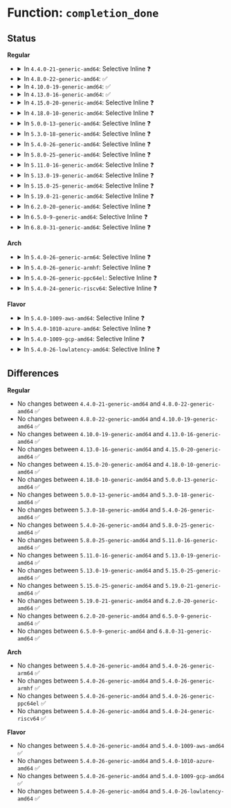 # Function: <code>completion_done</code>

## Status
<b>Regular</b>
<ul>
<li>
<details>
<summary>In <code>4.4.0-21-generic-amd64</code>: Selective Inline ❓</summary>

```c
bool completion_done(struct completion * x)
```

```json
{
  "name": "completion_done",
  "collision_type": "Unique Global",
  "inline_type": "Selective",
  "funcs": [
    {
      "addr": 18446744071579646928,
      "name": "completion_done",
      "external": true,
      "loc": "kernel/sched/completion.c:298",
      "file": "kernel/sched/completion.c",
      "inline": "not declared, inlined",
      "caller_inline": [],
      "caller_func": [
        "kernel/stop_machine.c:stop_machine_from_inactive_cpu"
      ]
    }
  ],
  "symbols": [
    {
      "addr": 18446744071579646928,
      "name": "completion_done",
      "section": ".text",
      "bind": "STB_GLOBAL",
      "size": 40
    }
  ]
}
```
</details>
</li>
<li>
<details>
<summary>In <code>4.8.0-22-generic-amd64</code>: ✅</summary>

```c
bool completion_done(struct completion * x)
```

```json
{
  "name": "completion_done",
  "collision_type": "Unique Global",
  "inline_type": "No",
  "funcs": [
    {
      "addr": 18446744071579662416,
      "name": "completion_done",
      "external": true,
      "loc": "kernel/sched/completion.c:298",
      "file": "kernel/sched/completion.c",
      "inline": "seen, unknown",
      "caller_inline": [],
      "caller_func": [
        "kernel/stop_machine.c:stop_machine_from_inactive_cpu"
      ]
    }
  ],
  "symbols": [
    {
      "addr": 18446744071579662416,
      "name": "completion_done",
      "section": ".text",
      "bind": "STB_GLOBAL",
      "size": 34
    }
  ]
}
```
</details>
</li>
<li>
<details>
<summary>In <code>4.10.0-19-generic-amd64</code>: ✅</summary>

```c
bool completion_done(struct completion * x)
```

```json
{
  "name": "completion_done",
  "collision_type": "Unique Global",
  "inline_type": "No",
  "funcs": [
    {
      "addr": 18446744071579686672,
      "name": "completion_done",
      "external": true,
      "loc": "kernel/sched/completion.c:298",
      "file": "kernel/sched/completion.c",
      "inline": "seen, unknown",
      "caller_inline": [],
      "caller_func": [
        "kernel/stop_machine.c:stop_machine_from_inactive_cpu",
        "drivers/mmc/core/core.c:mmc_wait_for_req",
        "drivers/mmc/core/core.c:mmc_wait_for_req",
        "drivers/mmc/core/core.c:mmc_start_req",
        "drivers/mmc/core/core.c:mmc_start_req",
        "drivers/mmc/core/core.c:mmc_is_req_done",
        "drivers/mmc/core/core.c:mmc_request_done"
      ]
    }
  ],
  "symbols": [
    {
      "addr": 18446744071579686672,
      "name": "completion_done",
      "section": ".text",
      "bind": "STB_GLOBAL",
      "size": 34
    }
  ]
}
```
</details>
</li>
<li>
<details>
<summary>In <code>4.13.0-16-generic-amd64</code>: ✅</summary>

```c
bool completion_done(struct completion * x)
```

```json
{
  "name": "completion_done",
  "collision_type": "Unique Global",
  "inline_type": "No",
  "funcs": [
    {
      "addr": 18446744071579672896,
      "name": "completion_done",
      "external": true,
      "loc": "kernel/sched/completion.c:301",
      "file": "kernel/sched/completion.c",
      "inline": "seen, unknown",
      "caller_inline": [],
      "caller_func": [
        "kernel/stop_machine.c:stop_machine_from_inactive_cpu",
        "drivers/mmc/core/core.c:mmc_wait_for_req",
        "drivers/mmc/core/core.c:mmc_wait_for_req",
        "drivers/mmc/core/core.c:mmc_start_areq",
        "drivers/mmc/core/core.c:mmc_start_areq",
        "drivers/mmc/core/core.c:mmc_is_req_done",
        "drivers/mmc/core/core.c:mmc_request_done"
      ]
    }
  ],
  "symbols": [
    {
      "addr": 18446744071579672896,
      "name": "completion_done",
      "section": ".text",
      "bind": "STB_GLOBAL",
      "size": 34
    }
  ]
}
```
</details>
</li>
<li>
<details>
<summary>In <code>4.15.0-20-generic-amd64</code>: Selective Inline ❓</summary>

```c
bool completion_done(struct completion * x)
```

```json
{
  "name": "completion_done",
  "collision_type": "Unique Global",
  "inline_type": "Selective",
  "funcs": [
    {
      "addr": 18446744071579703728,
      "name": "completion_done",
      "external": true,
      "loc": "kernel/sched/completion.c:316",
      "file": "kernel/sched/completion.c",
      "inline": "not declared, inlined",
      "caller_inline": [],
      "caller_func": [
        "kernel/stop_machine.c:stop_machine_from_inactive_cpu",
        "drivers/mmc/core/core.c:mmc_wait_for_req",
        "drivers/mmc/core/core.c:mmc_wait_for_req",
        "drivers/mmc/core/core.c:mmc_start_areq",
        "drivers/mmc/core/core.c:mmc_start_areq",
        "drivers/mmc/core/core.c:mmc_is_req_done",
        "drivers/mmc/core/core.c:mmc_request_done"
      ]
    }
  ],
  "symbols": [
    {
      "addr": 18446744071579703728,
      "name": "completion_done",
      "section": ".text",
      "bind": "STB_GLOBAL",
      "size": 50
    }
  ]
}
```
</details>
</li>
<li>
<details>
<summary>In <code>4.18.0-10-generic-amd64</code>: Selective Inline ❓</summary>

```c
bool completion_done(struct completion * x)
```

```json
{
  "name": "completion_done",
  "collision_type": "Unique Global",
  "inline_type": "Selective",
  "funcs": [
    {
      "addr": 18446744071579737968,
      "name": "completion_done",
      "external": true,
      "loc": "kernel/sched/completion.c:313",
      "file": "kernel/sched/completion.c",
      "inline": "not declared, inlined",
      "caller_inline": [],
      "caller_func": [
        "kernel/stop_machine.c:stop_machine_from_inactive_cpu",
        "drivers/mmc/core/core.c:mmc_wait_for_req",
        "drivers/mmc/core/core.c:mmc_wait_for_req",
        "drivers/mmc/core/core.c:mmc_is_req_done",
        "drivers/mmc/core/core.c:mmc_request_done"
      ]
    }
  ],
  "symbols": [
    {
      "addr": 18446744071579737968,
      "name": "completion_done",
      "section": ".text",
      "bind": "STB_GLOBAL",
      "size": 50
    }
  ]
}
```
</details>
</li>
<li>
<details>
<summary>In <code>5.0.0-13-generic-amd64</code>: Selective Inline ❓</summary>

```c
bool completion_done(struct completion * x)
```

```json
{
  "name": "completion_done",
  "collision_type": "Unique Global",
  "inline_type": "Selective",
  "funcs": [
    {
      "addr": 18446744071579777728,
      "name": "completion_done",
      "external": true,
      "loc": "kernel/sched/completion.c:313",
      "file": "kernel/sched/completion.c",
      "inline": "not declared, inlined",
      "caller_inline": [],
      "caller_func": [
        "kernel/stop_machine.c:stop_machine_from_inactive_cpu",
        "kernel/watchdog.c:watchdog_timer_fn",
        "drivers/mmc/core/core.c:mmc_wait_for_req",
        "drivers/mmc/core/core.c:mmc_wait_for_req",
        "drivers/mmc/core/core.c:mmc_is_req_done",
        "drivers/mmc/core/core.c:mmc_request_done"
      ]
    }
  ],
  "symbols": [
    {
      "addr": 18446744071579777728,
      "name": "completion_done",
      "section": ".text",
      "bind": "STB_GLOBAL",
      "size": 50
    }
  ]
}
```
</details>
</li>
<li>
<details>
<summary>In <code>5.3.0-18-generic-amd64</code>: Selective Inline ❓</summary>

```c
bool completion_done(struct completion * x)
```

```json
{
  "name": "completion_done",
  "collision_type": "Unique Global",
  "inline_type": "Selective",
  "funcs": [
    {
      "addr": 18446744071579805392,
      "name": "completion_done",
      "external": true,
      "loc": "kernel/sched/completion.c:313",
      "file": "kernel/sched/completion.c",
      "inline": "not declared, inlined",
      "caller_inline": [],
      "caller_func": [
        "kernel/stop_machine.c:stop_machine_from_inactive_cpu",
        "kernel/watchdog.c:watchdog_timer_fn",
        "drivers/mmc/core/core.c:mmc_wait_for_req",
        "drivers/mmc/core/core.c:mmc_wait_for_req",
        "drivers/mmc/core/core.c:mmc_is_req_done",
        "drivers/mmc/core/core.c:mmc_request_done"
      ]
    }
  ],
  "symbols": [
    {
      "addr": 18446744071579805392,
      "name": "completion_done",
      "section": ".text",
      "bind": "STB_GLOBAL",
      "size": 52
    }
  ]
}
```
</details>
</li>
<li>
<details>
<summary>In <code>5.4.0-26-generic-amd64</code>: Selective Inline ❓</summary>

```c
bool completion_done(struct completion * x)
```

```json
{
  "name": "completion_done",
  "collision_type": "Unique Global",
  "inline_type": "Selective",
  "funcs": [
    {
      "addr": 18446744071579852960,
      "name": "completion_done",
      "external": true,
      "loc": "kernel/sched/completion.c:313",
      "file": "kernel/sched/completion.c",
      "inline": "not declared, inlined",
      "caller_inline": [],
      "caller_func": [
        "kernel/stop_machine.c:stop_machine_from_inactive_cpu",
        "kernel/watchdog.c:watchdog_timer_fn",
        "drivers/mmc/core/core.c:mmc_wait_for_req",
        "drivers/mmc/core/core.c:mmc_wait_for_req",
        "drivers/mmc/core/core.c:mmc_is_req_done",
        "drivers/mmc/core/core.c:mmc_request_done"
      ]
    }
  ],
  "symbols": [
    {
      "addr": 18446744071579852960,
      "name": "completion_done",
      "section": ".text",
      "bind": "STB_GLOBAL",
      "size": 52
    }
  ]
}
```
</details>
</li>
<li>
<details>
<summary>In <code>5.8.0-25-generic-amd64</code>: Selective Inline ❓</summary>

```c
bool completion_done(struct completion * x)
```

```json
{
  "name": "completion_done",
  "collision_type": "Unique Global",
  "inline_type": "Selective",
  "funcs": [
    {
      "addr": 18446744071579892000,
      "name": "completion_done",
      "external": true,
      "loc": "kernel/sched/completion.c:315",
      "file": "kernel/sched/completion.c",
      "inline": "not declared, inlined",
      "caller_inline": [],
      "caller_func": [
        "kernel/stop_machine.c:stop_machine_from_inactive_cpu",
        "kernel/watchdog.c:watchdog_timer_fn",
        "drivers/iommu/intel/svm.c:prq_event_thread",
        "drivers/mmc/core/core.c:mmc_wait_for_req",
        "drivers/mmc/core/core.c:mmc_wait_for_req",
        "drivers/mmc/core/core.c:mmc_is_req_done",
        "drivers/mmc/core/core.c:mmc_request_done"
      ]
    }
  ],
  "symbols": [
    {
      "addr": 18446744071579892000,
      "name": "completion_done",
      "section": ".text",
      "bind": "STB_GLOBAL",
      "size": 54
    }
  ]
}
```
</details>
</li>
<li>
<details>
<summary>In <code>5.11.0-16-generic-amd64</code>: Selective Inline ❓</summary>

```c
bool completion_done(struct completion * x)
```

```json
{
  "name": "completion_done",
  "collision_type": "Unique Global",
  "inline_type": "Selective",
  "funcs": [
    {
      "addr": 18446744071579886640,
      "name": "completion_done",
      "external": true,
      "loc": "kernel/sched/completion.c:315",
      "file": "kernel/sched/completion.c",
      "inline": "not declared, inlined",
      "caller_inline": [],
      "caller_func": [
        "kernel/stop_machine.c:stop_machine_from_inactive_cpu",
        "kernel/watchdog.c:watchdog_timer_fn",
        "drivers/iommu/intel/svm.c:prq_event_thread",
        "drivers/mmc/core/core.c:mmc_wait_for_req",
        "drivers/mmc/core/core.c:mmc_wait_for_req",
        "drivers/mmc/core/core.c:mmc_is_req_done",
        "drivers/mmc/core/core.c:mmc_request_done"
      ]
    }
  ],
  "symbols": [
    {
      "addr": 18446744071579886640,
      "name": "completion_done",
      "section": ".text",
      "bind": "STB_GLOBAL",
      "size": 54
    }
  ]
}
```
</details>
</li>
<li>
<details>
<summary>In <code>5.13.0-19-generic-amd64</code>: Selective Inline ❓</summary>

```c
bool completion_done(struct completion * x)
```

```json
{
  "name": "completion_done",
  "collision_type": "Unique Global",
  "inline_type": "Selective",
  "funcs": [
    {
      "addr": 18446744071579895824,
      "name": "completion_done",
      "external": true,
      "loc": "kernel/sched/completion.c:315",
      "file": "kernel/sched/completion.c",
      "inline": "not declared, inlined",
      "caller_inline": [],
      "caller_func": [
        "kernel/stop_machine.c:stop_machine_from_inactive_cpu",
        "kernel/watchdog.c:watchdog_timer_fn",
        "drivers/iommu/intel/svm.c:prq_event_thread",
        "drivers/mmc/core/core.c:mmc_wait_for_req",
        "drivers/mmc/core/core.c:mmc_wait_for_req",
        "drivers/mmc/core/core.c:mmc_is_req_done",
        "drivers/mmc/core/core.c:mmc_request_done"
      ]
    }
  ],
  "symbols": [
    {
      "addr": 18446744071579895824,
      "name": "completion_done",
      "section": ".text",
      "bind": "STB_GLOBAL",
      "size": 54
    }
  ]
}
```
</details>
</li>
<li>
<details>
<summary>In <code>5.15.0-25-generic-amd64</code>: Selective Inline ❓</summary>

```c
bool completion_done(struct completion * x)
```

```json
{
  "name": "completion_done",
  "collision_type": "Unique Global",
  "inline_type": "Selective",
  "funcs": [
    {
      "addr": 18446744071580010608,
      "name": "completion_done",
      "external": true,
      "loc": "kernel/sched/completion.c:315",
      "file": "kernel/sched/completion.c",
      "inline": "not declared, inlined",
      "caller_inline": [],
      "caller_func": [
        "kernel/stop_machine.c:stop_machine_from_inactive_cpu",
        "kernel/watchdog.c:watchdog_timer_fn",
        "block/blk-exec.c:blk_execute_rq",
        "drivers/iommu/intel/svm.c:prq_event_thread",
        "drivers/mmc/core/core.c:mmc_wait_for_req",
        "drivers/mmc/core/core.c:mmc_wait_for_req",
        "drivers/mmc/core/core.c:mmc_is_req_done",
        "drivers/mmc/core/core.c:mmc_request_done"
      ]
    }
  ],
  "symbols": [
    {
      "addr": 18446744071580010608,
      "name": "completion_done",
      "section": ".text",
      "bind": "STB_GLOBAL",
      "size": 54
    }
  ]
}
```
</details>
</li>
<li>
<details>
<summary>In <code>5.19.0-21-generic-amd64</code>: Selective Inline ❓</summary>

```c
bool completion_done(struct completion * x)
```

```json
{
  "name": "completion_done",
  "collision_type": "Unique Global",
  "inline_type": "Selective",
  "funcs": [
    {
      "addr": 18446744071580149184,
      "name": "completion_done",
      "external": true,
      "loc": "kernel/sched/completion.c:315",
      "file": "kernel/sched/build_utility.c",
      "inline": "not declared, inlined",
      "caller_inline": [],
      "caller_func": [
        "kernel/stop_machine.c:stop_machine_from_inactive_cpu",
        "kernel/watchdog.c:watchdog_timer_fn",
        "block/blk-mq.c:blk_execute_rq",
        "drivers/iommu/intel/svm.c:prq_event_thread",
        "drivers/mmc/core/core.c:mmc_wait_for_req",
        "drivers/mmc/core/core.c:mmc_wait_for_req",
        "drivers/mmc/core/core.c:mmc_is_req_done",
        "drivers/mmc/core/core.c:mmc_request_done"
      ]
    }
  ],
  "symbols": [
    {
      "addr": 18446744071580149184,
      "name": "completion_done",
      "section": ".text",
      "bind": "STB_GLOBAL",
      "size": 73
    }
  ]
}
```
</details>
</li>
<li>
<details>
<summary>In <code>6.2.0-20-generic-amd64</code>: Selective Inline ❓</summary>

```c
bool completion_done(struct completion * x)
```

```json
{
  "name": "completion_done",
  "collision_type": "Unique Global",
  "inline_type": "Selective",
  "funcs": [
    {
      "addr": 18446744071580322880,
      "name": "completion_done",
      "external": true,
      "loc": "kernel/sched/completion.c:327",
      "file": "kernel/sched/build_utility.c",
      "inline": "not declared, inlined",
      "caller_inline": [],
      "caller_func": [
        "kernel/stop_machine.c:stop_machine_from_inactive_cpu",
        "kernel/watchdog.c:watchdog_timer_fn",
        "block/blk-mq.c:blk_execute_rq",
        "drivers/iommu/intel/svm.c:prq_event_thread",
        "drivers/mmc/core/core.c:mmc_wait_for_req",
        "drivers/mmc/core/core.c:mmc_wait_for_req",
        "drivers/mmc/core/core.c:mmc_is_req_done",
        "drivers/mmc/core/core.c:mmc_request_done"
      ]
    }
  ],
  "symbols": [
    {
      "addr": 18446744071580322880,
      "name": "completion_done",
      "section": ".text",
      "bind": "STB_GLOBAL",
      "size": 73
    }
  ]
}
```
</details>
</li>
<li>
<details>
<summary>In <code>6.5.0-9-generic-amd64</code>: Selective Inline ❓</summary>

```c
bool completion_done(struct completion * x)
```

```json
{
  "name": "completion_done",
  "collision_type": "Unique Global",
  "inline_type": "Selective",
  "funcs": [
    {
      "addr": 18446744071580389872,
      "name": "completion_done",
      "external": true,
      "loc": "kernel/sched/completion.c:327",
      "file": "kernel/sched/build_utility.c",
      "inline": "not declared, inlined",
      "caller_inline": [],
      "caller_func": [
        "kernel/stop_machine.c:stop_machine_from_inactive_cpu",
        "kernel/watchdog.c:watchdog_timer_fn",
        "block/blk-mq.c:blk_execute_rq",
        "drivers/iommu/intel/svm.c:prq_event_thread",
        "drivers/mmc/core/core.c:mmc_wait_for_req",
        "drivers/mmc/core/core.c:mmc_wait_for_req",
        "drivers/mmc/core/core.c:mmc_is_req_done",
        "drivers/mmc/core/core.c:mmc_request_done"
      ]
    }
  ],
  "symbols": [
    {
      "addr": 18446744071580389872,
      "name": "completion_done",
      "section": ".text",
      "bind": "STB_GLOBAL",
      "size": 73
    }
  ]
}
```
</details>
</li>
<li>
<details>
<summary>In <code>6.8.0-31-generic-amd64</code>: Selective Inline ❓</summary>

```c
bool completion_done(struct completion * x)
```

```json
{
  "name": "completion_done",
  "collision_type": "Unique Global",
  "inline_type": "Selective",
  "funcs": [
    {
      "addr": 18446744071580446000,
      "name": "completion_done",
      "external": true,
      "loc": "kernel/sched/completion.c:337",
      "file": "kernel/sched/build_utility.c",
      "inline": "not declared, inlined",
      "caller_inline": [],
      "caller_func": [
        "kernel/stop_machine.c:stop_machine_from_inactive_cpu",
        "kernel/watchdog.c:watchdog_timer_fn",
        "block/blk-mq.c:blk_execute_rq",
        "drivers/iommu/intel/svm.c:prq_event_thread",
        "drivers/mmc/core/core.c:mmc_wait_for_req",
        "drivers/mmc/core/core.c:mmc_wait_for_req",
        "drivers/mmc/core/core.c:mmc_is_req_done",
        "drivers/mmc/core/core.c:mmc_request_done"
      ]
    }
  ],
  "symbols": [
    {
      "addr": 18446744071580446000,
      "name": "completion_done",
      "section": ".text",
      "bind": "STB_GLOBAL",
      "size": 73
    }
  ]
}
```
</details>
</li>
</ul>
<b>Arch</b>
<ul>
<li>
<details>
<summary>In <code>5.4.0-26-generic-arm64</code>: Selective Inline ❓</summary>

```c
bool completion_done(struct completion * x)
```

```json
{
  "name": "completion_done",
  "collision_type": "Unique Global",
  "inline_type": "Selective",
  "funcs": [
    {
      "addr": 18446603336491047744,
      "name": "completion_done",
      "external": true,
      "loc": "kernel/sched/completion.c:313",
      "file": "kernel/sched/completion.c",
      "inline": "not declared, inlined",
      "caller_inline": [],
      "caller_func": [
        "kernel/stop_machine.c:stop_machine_from_inactive_cpu",
        "kernel/watchdog.c:watchdog_timer_fn",
        "drivers/mmc/core/core.c:mmc_wait_for_req",
        "drivers/mmc/core/core.c:mmc_wait_for_req",
        "drivers/mmc/core/core.c:mmc_is_req_done",
        "drivers/mmc/core/core.c:mmc_request_done"
      ]
    }
  ],
  "symbols": [
    {
      "addr": 18446603336491047744,
      "name": "completion_done",
      "section": ".text",
      "bind": "STB_GLOBAL",
      "size": 184
    }
  ]
}
```
</details>
</li>
<li>
<details>
<summary>In <code>5.4.0-26-generic-armhf</code>: Selective Inline ❓</summary>

```c
bool completion_done(struct completion * x)
```

```json
{
  "name": "completion_done",
  "collision_type": "Unique Global",
  "inline_type": "Selective",
  "funcs": [
    {
      "addr": 3225054096,
      "name": "completion_done",
      "external": true,
      "loc": "kernel/sched/completion.c:313",
      "file": "kernel/sched/completion.c",
      "inline": "not declared, inlined",
      "caller_inline": [],
      "caller_func": [
        "kernel/stop_machine.c:stop_machine_from_inactive_cpu",
        "kernel/watchdog.c:watchdog_timer_fn",
        "drivers/mmc/core/core.c:mmc_wait_for_req",
        "drivers/mmc/core/core.c:mmc_wait_for_req",
        "drivers/mmc/core/core.c:mmc_is_req_done",
        "drivers/mmc/core/core.c:mmc_request_done"
      ]
    }
  ],
  "symbols": [
    {
      "addr": 3225054096,
      "name": "completion_done",
      "section": ".text",
      "bind": "STB_GLOBAL",
      "size": 72
    }
  ]
}
```
</details>
</li>
<li>
<details>
<summary>In <code>5.4.0-26-generic-ppc64el</code>: Selective Inline ❓</summary>

```c
bool completion_done(struct completion * x)
```

```json
{
  "name": "completion_done",
  "collision_type": "Unique Global",
  "inline_type": "Selective",
  "funcs": [
    {
      "addr": 13835058055283924784,
      "name": "completion_done",
      "external": true,
      "loc": "kernel/sched/completion.c:313",
      "file": "kernel/sched/completion.c",
      "inline": "not declared, inlined",
      "caller_inline": [],
      "caller_func": [
        "kernel/stop_machine.c:stop_machine_from_inactive_cpu",
        "kernel/watchdog.c:watchdog_timer_fn",
        "drivers/mmc/core/core.c:mmc_wait_for_req",
        "drivers/mmc/core/core.c:mmc_wait_for_req",
        "drivers/mmc/core/core.c:mmc_is_req_done",
        "drivers/mmc/core/core.c:mmc_request_done"
      ]
    }
  ],
  "symbols": [
    {
      "addr": 13835058055283924784,
      "name": "completion_done",
      "section": ".text",
      "bind": "STB_GLOBAL",
      "size": 120
    }
  ]
}
```
</details>
</li>
<li>
<details>
<summary>In <code>5.4.0-24-generic-riscv64</code>: Selective Inline ❓</summary>

```c
bool completion_done(struct completion * x)
```

```json
{
  "name": "completion_done",
  "collision_type": "Unique Global",
  "inline_type": "Selective",
  "funcs": [
    {
      "addr": 18446743936271644644,
      "name": "completion_done",
      "external": true,
      "loc": "kernel/sched/completion.c:313",
      "file": "kernel/sched/completion.c",
      "inline": "not declared, inlined",
      "caller_inline": [],
      "caller_func": [
        "kernel/stop_machine.c:stop_machine_from_inactive_cpu",
        "kernel/watchdog.c:watchdog_timer_fn",
        "drivers/mmc/core/core.c:mmc_wait_for_req",
        "drivers/mmc/core/core.c:mmc_wait_for_req",
        "drivers/mmc/core/core.c:mmc_is_req_done",
        "drivers/mmc/core/core.c:mmc_request_done"
      ]
    }
  ],
  "symbols": [
    {
      "addr": 18446743936271644644,
      "name": "completion_done",
      "section": ".text",
      "bind": "STB_GLOBAL",
      "size": 66
    }
  ]
}
```
</details>
</li>
</ul>
<b>Flavor</b>
<ul>
<li>
<details>
<summary>In <code>5.4.0-1009-aws-amd64</code>: Selective Inline ❓</summary>

```c
bool completion_done(struct completion * x)
```

```json
{
  "name": "completion_done",
  "collision_type": "Unique Global",
  "inline_type": "Selective",
  "funcs": [
    {
      "addr": 18446744071579825312,
      "name": "completion_done",
      "external": true,
      "loc": "kernel/sched/completion.c:313",
      "file": "kernel/sched/completion.c",
      "inline": "not declared, inlined",
      "caller_inline": [],
      "caller_func": [
        "kernel/stop_machine.c:stop_machine_from_inactive_cpu",
        "kernel/watchdog.c:watchdog_timer_fn",
        "drivers/nvme/host/core.c:__nvme_submit_sync_cmd",
        "drivers/mmc/core/core.c:mmc_wait_for_req",
        "drivers/mmc/core/core.c:mmc_wait_for_req",
        "drivers/mmc/core/core.c:mmc_is_req_done",
        "drivers/mmc/core/core.c:mmc_request_done"
      ]
    }
  ],
  "symbols": [
    {
      "addr": 18446744071579825312,
      "name": "completion_done",
      "section": ".text",
      "bind": "STB_GLOBAL",
      "size": 52
    }
  ]
}
```
</details>
</li>
<li>
<details>
<summary>In <code>5.4.0-1010-azure-amd64</code>: Selective Inline ❓</summary>

```c
bool completion_done(struct completion * x)
```

```json
{
  "name": "completion_done",
  "collision_type": "Unique Global",
  "inline_type": "Selective",
  "funcs": [
    {
      "addr": 18446744071579759888,
      "name": "completion_done",
      "external": true,
      "loc": "kernel/sched/completion.c:313",
      "file": "kernel/sched/completion.c",
      "inline": "not declared, inlined",
      "caller_inline": [],
      "caller_func": [
        "kernel/stop_machine.c:stop_machine_from_inactive_cpu",
        "kernel/watchdog.c:watchdog_timer_fn",
        "drivers/nvme/host/core.c:__nvme_submit_sync_cmd",
        "drivers/hv/channel_mgmt.c:vmbus_initiate_unload",
        "drivers/hv/channel_mgmt.c:vmbus_initiate_unload"
      ]
    }
  ],
  "symbols": [
    {
      "addr": 18446744071579759888,
      "name": "completion_done",
      "section": ".text",
      "bind": "STB_GLOBAL",
      "size": 52
    }
  ]
}
```
</details>
</li>
<li>
<details>
<summary>In <code>5.4.0-1009-gcp-amd64</code>: Selective Inline ❓</summary>

```c
bool completion_done(struct completion * x)
```

```json
{
  "name": "completion_done",
  "collision_type": "Unique Global",
  "inline_type": "Selective",
  "funcs": [
    {
      "addr": 18446744071579813328,
      "name": "completion_done",
      "external": true,
      "loc": "kernel/sched/completion.c:313",
      "file": "kernel/sched/completion.c",
      "inline": "not declared, inlined",
      "caller_inline": [],
      "caller_func": [
        "kernel/stop_machine.c:stop_machine_from_inactive_cpu",
        "kernel/watchdog.c:watchdog_timer_fn",
        "drivers/mmc/core/core.c:mmc_wait_for_req",
        "drivers/mmc/core/core.c:mmc_wait_for_req",
        "drivers/mmc/core/core.c:mmc_is_req_done",
        "drivers/mmc/core/core.c:mmc_request_done"
      ]
    }
  ],
  "symbols": [
    {
      "addr": 18446744071579813328,
      "name": "completion_done",
      "section": ".text",
      "bind": "STB_GLOBAL",
      "size": 52
    }
  ]
}
```
</details>
</li>
<li>
<details>
<summary>In <code>5.4.0-26-lowlatency-amd64</code>: Selective Inline ❓</summary>

```c
bool completion_done(struct completion * x)
```

```json
{
  "name": "completion_done",
  "collision_type": "Unique Global",
  "inline_type": "Selective",
  "funcs": [
    {
      "addr": 18446744071579858448,
      "name": "completion_done",
      "external": true,
      "loc": "kernel/sched/completion.c:313",
      "file": "kernel/sched/completion.c",
      "inline": "not declared, inlined",
      "caller_inline": [],
      "caller_func": [
        "kernel/stop_machine.c:stop_machine_from_inactive_cpu",
        "kernel/watchdog.c:watchdog_timer_fn",
        "drivers/mmc/core/core.c:mmc_wait_for_req",
        "drivers/mmc/core/core.c:mmc_wait_for_req",
        "drivers/mmc/core/core.c:mmc_is_req_done",
        "drivers/mmc/core/core.c:mmc_request_done"
      ]
    }
  ],
  "symbols": [
    {
      "addr": 18446744071579858448,
      "name": "completion_done",
      "section": ".text",
      "bind": "STB_GLOBAL",
      "size": 52
    }
  ]
}
```
</details>
</li>
</ul>

## Differences
<b>Regular</b>
<ul>
<li>
No changes between <code>4.4.0-21-generic-amd64</code> and <code>4.8.0-22-generic-amd64</code> ✅
</li>
<li>
No changes between <code>4.8.0-22-generic-amd64</code> and <code>4.10.0-19-generic-amd64</code> ✅
</li>
<li>
No changes between <code>4.10.0-19-generic-amd64</code> and <code>4.13.0-16-generic-amd64</code> ✅
</li>
<li>
No changes between <code>4.13.0-16-generic-amd64</code> and <code>4.15.0-20-generic-amd64</code> ✅
</li>
<li>
No changes between <code>4.15.0-20-generic-amd64</code> and <code>4.18.0-10-generic-amd64</code> ✅
</li>
<li>
No changes between <code>4.18.0-10-generic-amd64</code> and <code>5.0.0-13-generic-amd64</code> ✅
</li>
<li>
No changes between <code>5.0.0-13-generic-amd64</code> and <code>5.3.0-18-generic-amd64</code> ✅
</li>
<li>
No changes between <code>5.3.0-18-generic-amd64</code> and <code>5.4.0-26-generic-amd64</code> ✅
</li>
<li>
No changes between <code>5.4.0-26-generic-amd64</code> and <code>5.8.0-25-generic-amd64</code> ✅
</li>
<li>
No changes between <code>5.8.0-25-generic-amd64</code> and <code>5.11.0-16-generic-amd64</code> ✅
</li>
<li>
No changes between <code>5.11.0-16-generic-amd64</code> and <code>5.13.0-19-generic-amd64</code> ✅
</li>
<li>
No changes between <code>5.13.0-19-generic-amd64</code> and <code>5.15.0-25-generic-amd64</code> ✅
</li>
<li>
No changes between <code>5.15.0-25-generic-amd64</code> and <code>5.19.0-21-generic-amd64</code> ✅
</li>
<li>
No changes between <code>5.19.0-21-generic-amd64</code> and <code>6.2.0-20-generic-amd64</code> ✅
</li>
<li>
No changes between <code>6.2.0-20-generic-amd64</code> and <code>6.5.0-9-generic-amd64</code> ✅
</li>
<li>
No changes between <code>6.5.0-9-generic-amd64</code> and <code>6.8.0-31-generic-amd64</code> ✅
</li>
</ul>
<b>Arch</b>
<ul>
<li>
No changes between <code>5.4.0-26-generic-amd64</code> and <code>5.4.0-26-generic-arm64</code> ✅
</li>
<li>
No changes between <code>5.4.0-26-generic-amd64</code> and <code>5.4.0-26-generic-armhf</code> ✅
</li>
<li>
No changes between <code>5.4.0-26-generic-amd64</code> and <code>5.4.0-26-generic-ppc64el</code> ✅
</li>
<li>
No changes between <code>5.4.0-26-generic-amd64</code> and <code>5.4.0-24-generic-riscv64</code> ✅
</li>
</ul>
<b>Flavor</b>
<ul>
<li>
No changes between <code>5.4.0-26-generic-amd64</code> and <code>5.4.0-1009-aws-amd64</code> ✅
</li>
<li>
No changes between <code>5.4.0-26-generic-amd64</code> and <code>5.4.0-1010-azure-amd64</code> ✅
</li>
<li>
No changes between <code>5.4.0-26-generic-amd64</code> and <code>5.4.0-1009-gcp-amd64</code> ✅
</li>
<li>
No changes between <code>5.4.0-26-generic-amd64</code> and <code>5.4.0-26-lowlatency-amd64</code> ✅
</li>
</ul>
